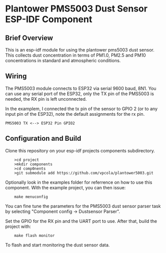 # Plantower PMS5003 Dust Sensor ESP-IDF Component

## Brief Overview

This is an esp-idf module for using the plantower pms5003 dust sensor. This collects dust concentration in terms of PM1.0, PM2.5 and PM10 concentrations in standard and atmospheric conditions.

## Wiring

The PMS5003 module connects to ESP32 via serial 9600 baud, 8N1. You can use any serial port of the ESP32, only the TX pin of the PMS5003 is needed, the RX pin is left unconnected.

In the examplem, I connected the tx pin of the sensor to GPIO 2 (or to any input pin of the ESP32), note the default assignments for the rx pin.

	PMS5003 TX <--> ESP32 Pin GPIO2


## Configuration and Build

Clone this repository on your esp-idf projects components subdirectory. 
		
		>cd project
		>mkdir components
		>cd comp0nents
		>git submodule add https://github.com/vpcola/plantower5003.git

Optionally look in the examples folder for referrence on how to use this component. With the example project, you can then issue:

		make menuconfig

You can fine tune the parameters for the PMS5003 dust sensor parser task by selecting "Component config -> Dustsensor Parser". 

Set the GPIO for the RX pin and the UART port to use. After that, build the project with:

		make flash monitor

To flash and start monitoring the dust sensor data.

